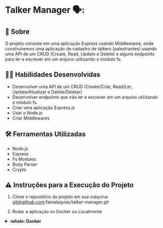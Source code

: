 # Talker Manager 🗣️:

## :page_with_curl: Sobre

O projeto consiste em uma aplicação Express usando Middlewares, onde construiremos uma aplicação de cadastro de talkers (palestrantes) usando uma API de um CRUD  (Create, Read, Update e Delete) e alguns endpoints para ler e escrever em um arquivo utilizando o módulo fs.

## :man_technologist: Habilidades Desenvolvidas

* Desenvolver uma API de um CRUD (Create/Criar, Read/Ler, Update/Atualizar e Delete/Deletar)
* Desenvolver endpoints que irão ler e escrever em um arquivo utilizando o módulo fs.
* Criar uma aplicação Express.js
* Usar o Node.js
* Criar Middlewares

## :hammer_and_wrench: Ferramentas Utilizadas

* Node.js
* Express
* Fs Modules
* Body Parser
* Crypto

## ⚠️ Instruções para a Execução do Projeto

1. Clone o repositório do projeto em sua máquina: git@github.com:famalaquias/talker-manager.git

2. Rodar a aplicação no Docker ou Localmente 

<details>
  <summary markdown="span"><strong> :whale: Docker</strong></summary><br />

  É necessário ter a ferramenta Docker instalada.
  
  *<i> Rode o serviço node com o comando:</i> <b> docker-compose up -d </b>
  
  Esse serviço irá inicializar um container chamado talker_manager.
  A partir daqui você pode rodar o container via CLI ou abri-lo no VS Code.
  
  *<i> Use o comando:</i> <b> docker exec -it talker_manager bash </b>
  <br />
  Ele te dará acesso ao terminal interativo do container criado pelo compose, que está rodando em segundo plano.
  
  *<i> Instale as dependências, caso existam, com o comando:</i> <b> npm install </b>
    
<br />
</details>


